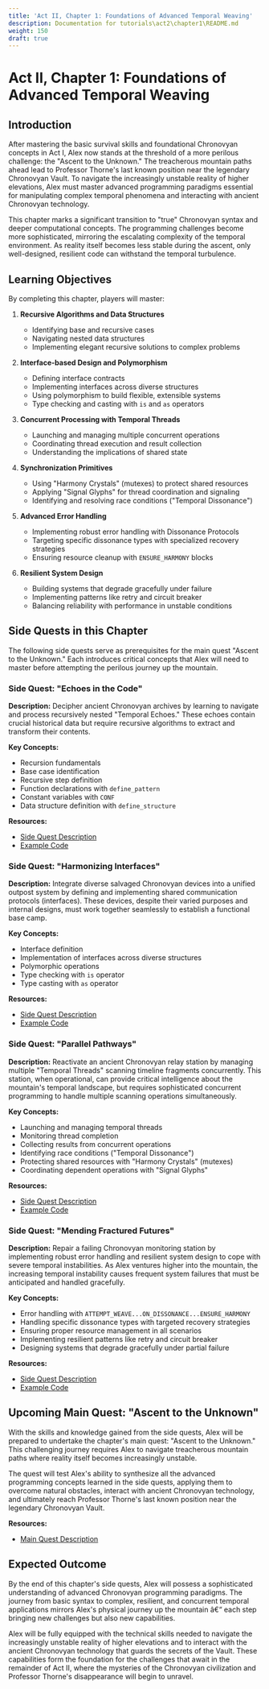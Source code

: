 ```yaml
---
title: 'Act II, Chapter 1: Foundations of Advanced Temporal Weaving'
description: Documentation for tutorials\act2\chapter1\README.md
weight: 150
draft: true
---
```


# Act II, Chapter 1: Foundations of Advanced Temporal Weaving

## Introduction

After mastering the basic survival skills and foundational Chronovyan concepts in Act I, Alex now stands at the threshold of a more perilous challenge: the "Ascent to the Unknown." The treacherous mountain paths ahead lead to Professor Thorne's last known position near the legendary Chronovyan Vault. To navigate the increasingly unstable reality of higher elevations, Alex must master advanced programming paradigms essential for manipulating complex temporal phenomena and interacting with ancient Chronovyan technology.

This chapter marks a significant transition to "true" Chronovyan syntax and deeper computational concepts. The programming challenges become more sophisticated, mirroring the escalating complexity of the temporal environment. As reality itself becomes less stable during the ascent, only well-designed, resilient code can withstand the temporal turbulence.

## Learning Objectives

By completing this chapter, players will master:

1. **Recursive Algorithms and Data Structures**
   - Identifying base and recursive cases
   - Navigating nested data structures
   - Implementing elegant recursive solutions to complex problems

2. **Interface-based Design and Polymorphism**
   - Defining interface contracts
   - Implementing interfaces across diverse structures
   - Using polymorphism to build flexible, extensible systems
   - Type checking and casting with `is` and `as` operators

3. **Concurrent Processing with Temporal Threads**
   - Launching and managing multiple concurrent operations
   - Coordinating thread execution and result collection
   - Understanding the implications of shared state

4. **Synchronization Primitives**
   - Using "Harmony Crystals" (mutexes) to protect shared resources
   - Applying "Signal Glyphs" for thread coordination and signaling
   - Identifying and resolving race conditions ("Temporal Dissonance")

5. **Advanced Error Handling**
   - Implementing robust error handling with Dissonance Protocols
   - Targeting specific dissonance types with specialized recovery strategies
   - Ensuring resource cleanup with `ENSURE_HARMONY` blocks

6. **Resilient System Design**
   - Building systems that degrade gracefully under failure
   - Implementing patterns like retry and circuit breaker
   - Balancing reliability with performance in unstable conditions

## Side Quests in this Chapter

The following side quests serve as prerequisites for the main quest "Ascent to the Unknown." Each introduces critical concepts that Alex will need to master before attempting the perilous journey up the mountain.

### Side Quest: "Echoes in the Code"

**Description:** Decipher ancient Chronovyan archives by learning to navigate and process recursively nested "Temporal Echoes." These echoes contain crucial historical data but require recursive algorithms to extract and transform their contents.

**Key Concepts:**
- Recursion fundamentals
- Base case identification
- Recursive step definition
- Function declarations with `define_pattern`
- Constant variables with `CONF`
- Data structure definition with `define_structure`

**Resources:**
- [Side Quest Description](../../examples/side_quests/act2_ch1_sq1_echoes_in_the_code.md)
- [Example Code](../../examples/02_intermediate/act2_ch1_ex1_echoes_in_the_code.cvy)

### Side Quest: "Harmonizing Interfaces"

**Description:** Integrate diverse salvaged Chronovyan devices into a unified outpost system by defining and implementing shared communication protocols (interfaces). These devices, despite their varied purposes and internal designs, must work together seamlessly to establish a functional base camp.

**Key Concepts:**
- Interface definition
- Implementation of interfaces across diverse structures
- Polymorphic operations
- Type checking with `is` operator
- Type casting with `as` operator

**Resources:**
- [Side Quest Description](../../examples/side_quests/act2_ch1_sq2_harmonizing_interfaces.md)
- [Example Code](../../examples/02_intermediate/act2_ch1_ex2_harmonizing_interfaces.cvy)

### Side Quest: "Parallel Pathways"

**Description:** Reactivate an ancient Chronovyan relay station by managing multiple "Temporal Threads" scanning timeline fragments concurrently. This station, when operational, can provide critical intelligence about the mountain's temporal landscape, but requires sophisticated concurrent programming to handle multiple scanning operations simultaneously.

**Key Concepts:**
- Launching and managing temporal threads
- Monitoring thread completion
- Collecting results from concurrent operations
- Identifying race conditions ("Temporal Dissonance")
- Protecting shared resources with "Harmony Crystals" (mutexes)
- Coordinating dependent operations with "Signal Glyphs"

**Resources:**
- [Side Quest Description](../../examples/side_quests/act2_ch1_sq3_parallel_pathways.md)
- [Example Code](../../examples/02_intermediate/act2_ch1_ex3_parallel_pathways.cvy)

### Side Quest: "Mending Fractured Futures"

**Description:** Repair a failing Chronovyan monitoring station by implementing robust error handling and resilient system design to cope with severe temporal instabilities. As Alex ventures higher into the mountain, the increasing temporal instability causes frequent system failures that must be anticipated and handled gracefully.

**Key Concepts:**
- Error handling with `ATTEMPT_WEAVE...ON_DISSONANCE...ENSURE_HARMONY`
- Handling specific dissonance types with targeted recovery strategies
- Ensuring proper resource management in all scenarios
- Implementing resilient patterns like retry and circuit breaker
- Designing systems that degrade gracefully under partial failure

**Resources:**
- [Side Quest Description](../../examples/side_quests/act2_ch1_sq4_mending_fractured_futures.md)
- [Example Code](../../examples/02_intermediate/act2_ch1_ex4_mending_fractured_futures.cvy)

## Upcoming Main Quest: "Ascent to the Unknown"

With the skills and knowledge gained from the side quests, Alex will be prepared to undertake the chapter's main quest: "Ascent to the Unknown." This challenging journey requires Alex to navigate treacherous mountain paths where reality itself becomes increasingly unstable. 

The quest will test Alex's ability to synthesize all the advanced programming concepts learned in the side quests, applying them to overcome natural obstacles, interact with ancient Chronovyan technology, and ultimately reach Professor Thorne's last known position near the legendary Chronovyan Vault.

**Resources:**
- [Main Quest Description](../../examples/main_quests/act2_ch1_mq1_ascent_to_the_unknown.md)

## Expected Outcome

By the end of this chapter's side quests, Alex will possess a sophisticated understanding of advanced Chronovyan programming paradigms. The journey from basic syntax to complex, resilient, and concurrent temporal applications mirrors Alex's physical journey up the mountain â€“ each step bringing new challenges but also new capabilities.

Alex will be fully equipped with the technical skills needed to navigate the increasingly unstable reality of higher elevations and to interact with the ancient Chronovyan technology that guards the secrets of the Vault. These capabilities form the foundation for the challenges that await in the remainder of Act II, where the mysteries of the Chronovyan civilization and Professor Thorne's disappearance will begin to unravel.